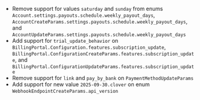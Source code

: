 * Remove support for values `saturday` and `sunday` from enums `Account.settings.payouts.schedule.weekly_payout_days`, `AccountCreateParams.settings.payouts.schedule.weekly_payout_days`, and `AccountUpdateParams.settings.payouts.schedule.weekly_payout_days`
* Add support for `trial_update_behavior` on `BillingPortal.Configuration.features.subscription_update`, `BillingPortal.ConfigurationCreateParams.features.subscription_update`, and `BillingPortal.ConfigurationUpdateParams.features.subscription_update`
* Remove support for `link` and `pay_by_bank` on `PaymentMethodUpdateParams`
* Add support for new value `2025-09-30.clover` on enum `WebhookEndpointCreateParams.api_version`